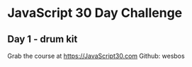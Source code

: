 # JavaScript 30 Day Challenge

## Day 1 - drum kit

Grab the course at https://JavaScript30.com
Github: wesbos
